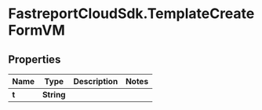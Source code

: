 # FastreportCloudSdk.TemplateCreateFormVM

## Properties

Name | Type | Description | Notes
------------ | ------------- | ------------- | -------------
**t** | **String** |  | 


